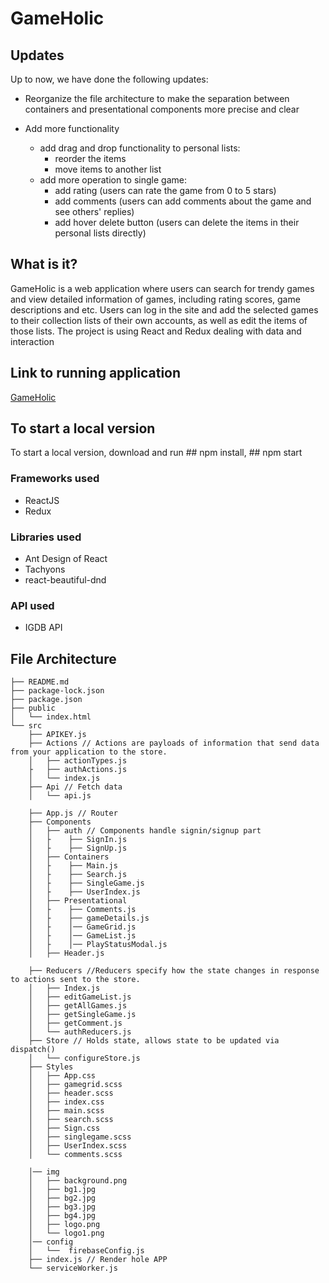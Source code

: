 # GameHolic

## Updates
Up to now, we have done the following updates:
* Reorganize the file architecture to make the separation between containers and presentational components more precise and clear

* Add more functionality
    * add drag and drop functionality to personal lists:
        * reorder the items
        * move items to another list
    * add more operation to single game:
        * add rating (users can rate the game from 0 to 5 stars) 
        * add comments (users can add comments about the game and see others' replies)
        * add hover delete button (users can delete the items in their personal lists directly)

## What is it?
GameHolic is a web application where users can search for trendy games and view detailed information of games, including rating scores, game descriptions and etc. Users can log in the site and add the selected games to their collection lists of their own accounts, as well as edit the items of those lists. The project is using React and Redux dealing with data and interaction

## Link to running application
[GameHolic](https://game-holic-590ee.firebaseapp.com/)

## To start a local version
To start a local version, download and run ## npm install, ## npm start
  
### Frameworks used
* ReactJS
* Redux

### Libraries used
* Ant Design of React
* Tachyons
* react-beautiful-dnd

### API used
* IGDB API

## File Architecture
```
├── README.md
├── package-lock.json
├── package.json
├── public
│   └── index.html
└── src
    ├── APIKEY.js
    ├── Actions // Actions are payloads of information that send data from your application to the store. 
    │   ├── actionTypes.js
    ├   ├── authActions.js
    │   └── index.js
    ├── Api // Fetch data 
    │   └── api.js

    ├── App.js // Router
    ├── Components
    │   ├── auth // Components handle signin/signup part
    │   ├    ├── SignIn.js
    │   ├    ├── SignUp.js
    │   ├── Containers
    │   ├    ├── Main.js
    │   ├    ├── Search.js
    │   ├    ├── SingleGame.js
    │   ├    ├── UserIndex.js    
    │   ├── Presentational
    │   ├    ├── Comments.js
    │   ├    ├── gameDetails.js
    │   ├    │── GameGrid.js
    │   ├    │── GameList.js
    │   ├    │── PlayStatusModal.js
    │   ├── Header.js

    ├── Reducers //Reducers specify how the state changes in response to actions sent to the store.
    │   ├── Index.js
    │   ├── editGameList.js
    │   ├── getAllGames.js
    │   ├── getSingleGame.js
    │   ├── getComment.js    
    │   └── authReducers.js
    ├── Store // Holds state, allows state to be updated via dispatch()
    │   └── configureStore.js
    ├── Styles
    │   ├── App.css
    │   ├── gamegrid.scss
    │   ├── header.scss
    │   ├── index.css
    │   ├── main.scss
    │   ├── search.scss
    │   ├── Sign.css
    │   ├── singlegame.scss
    │   ├── UserIndex.scss
    │   └── comments.scss

    │── img
    │   ├── background.png
    │   ├── bg1.jpg
    │   ├── bg2.jpg
    │   ├── bg3.jpg
    │   ├── bg4.jpg
    │   ├── logo.png
    │   └── logo1.png
    │── config
    │   └──  firebaseConfig.js
    ├── index.js // Render hole APP
    └── serviceWorker.js
```
